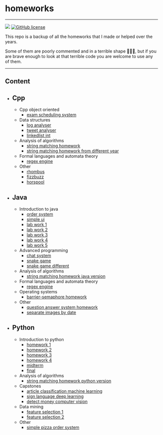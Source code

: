 # homeworks
---
![](https://img.shields.io/github/repo-size/cccaaannn/homeworks?style=flat-square) [![GitHub license](https://img.shields.io/github/license/cccaaannn/homeworks?style=flat-square)](https://github.com/cccaaannn/homeworks/blob/master/LICENSE) 

This repo is a backup of all the homeworks that I made or helped over the years.

Some of them are poorly commented and in a terrible shape 🤷🏻‍♂️, but if you are brave enough to look at that terrible code you are welcome to use any of them.

---

## **Content**

- ## Cpp
	- Cpp object oriented
    	- [exam scheduling system](1-cpp/cpp_object_oriented/oop_hw)
  	- Data structures
    	- [log analyser](1-cpp/data_structures/log_analyser)
    	- [tweet analyser](1-cpp/data_structures/tweet_analyser)
		- [linkedlist int](1-cpp/data_structures/linkedlist_int)
  	- Analysis of algorithms
    	- [string matching homework](1-cpp/analysis_of_algorithms/string_matching)
    	- [string matching homework from different year](1-cpp/analysis_of_algorithms/string_matching_hw_different_year)
  	- Formal languages and automata theory
    	- [regex engine](1-cpp/formal_languages_and_automata_theory/regex_engine)
	- Other
		- [rhombus](1-cpp/other/rhombus)
		- [fizzbuzz](1-cpp/other/fizzbuzz)
		- [horspool](1-cpp/other/horspool)
- ## Java
	- Introduction to java
		- [order system](2-java/introduction_to_java/order_system)
		- [simple ui](2-java/introduction_to_java/simple_ui)	
		- [lab work 1](2-java/introduction_to_java/lab1)
		- [lab work 2](2-java/introduction_to_java/lab2)
		- [lab work 3](2-java/introduction_to_java/lab3)
		- [lab work 4](2-java/introduction_to_java/lab4)
		- [lab work 5](2-java/introduction_to_java/lab5)	
	- Advanced programming
		- [chat system](2-java/advanced_programming/chat)
		- [snake game](2-java/advanced_programming/snake_game_mine)
		- [snake game different](2-java/advanced_programming/snake_game_not_mine)
	- Analysis of algorithms
		- [string matching homework java version](2-java/analysis_of_algorithms/string_matching)
  	- Formal languages and automata theory
    	- [regex engine](2-java/formal_languages_and_automata_theory/regex_engine)
	- Operating systems
		- [barrier-semaphore homework](2-java/operating_systems/barrier_semaphore)
	- Other
		- [question answer system homework](2-java/other/question_answer_hw)
		- [separate images by date](2-java/other/separate_images_by_date)
- ## Python
	- Introduction to python
		- [homework 1](3-python/introduction_to_python/hw1)
		- [homework 2](3-python/introduction_to_python/hw2)
		- [homework 3](3-python/introduction_to_python/hw3)
		- [homework 4](3-python/introduction_to_python/hw4)
		- [midterm](3-python/introduction_to_python/midterm)
		- [final](3-python/introduction_to_python/final)
	- Analysis of algorithms
		- [string matching homework python version](3-python/analysis_of_algorithms/string_matching)
	- Capstones
		- [article classification machine learning](3-python/capstone/article_classification)
		- [sign language deep learning](3-python/capstone/sign_language_deep_learning)
		- [detect money computer vision](3-python/capstone/detect_money)
	- Data mining
		- [feature selection 1](3-python/data_mining/hw1)
		- [feature selection 2](3-python/data_mining/hw3)
	- Other
		- [simple pizza order system](3-python/capstone/article_classification)
